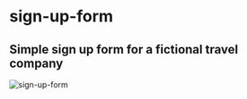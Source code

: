 # sign-up-form
## Simple sign up form for a fictional travel company
![sign-up-form](https://user-images.githubusercontent.com/88524946/222057591-aee9116b-9789-4bf0-a573-b7a6779abff2.png)
